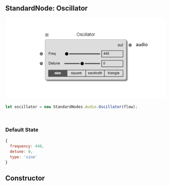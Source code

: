 ## StandardNode: Oscillator

<img class="zoomable" alt="Oscillator standard node" src="/images/standard-nodes/audio/oscillator.png" />

<Hierarchy :extend="{name: 'Node', link: '../../api/classes/node.html'}" />
<br/>

```js
let oscillator = new StandardNodes.Audio.Oscillator(flow);
```

<br/>

### Default State

```js
{
  frequency: 440,
  detune: 0,
  type: 'sine'
}
```

## Constructor

<Method type="method">
  <template v-slot:signature>
    new Oscillator(<strong>flow: </strong><em><Ref to="../../api/classes/flow">Flow</Ref></em>,
    <strong>options?: </strong><em><Ref to="../../api/interfaces/node-creator-options">NodeCreatorOptions</Ref></em>):
    <em><Ref to="#standardnode-oscillator">Oscillator</Ref></em>
  </template>
  <template v-slot:params>
    <Param name="flow">
      <em><Ref to="../../api/classes/flow">Flow</Ref></em>
    </Param>
    <Param name="options?">
      <em><Ref to="../../api/interfaces/node-creator-options">NodeCreatorOptions</Ref></em>
      <template v-slot:default-value>
        <em>{}</em>
      </template>
    </Param>
  </template>
</Method>
